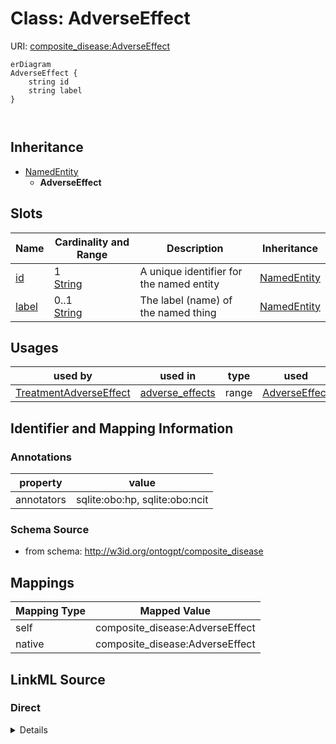 

# Class: AdverseEffect



URI: [composite_disease:AdverseEffect](http://w3id.org/ontogpt/composite_disease/AdverseEffect)



```mermaid
erDiagram
AdverseEffect {
    string id  
    string label  
}



```




## Inheritance
* [NamedEntity](NamedEntity.md)
    * **AdverseEffect**



## Slots

| Name | Cardinality and Range | Description | Inheritance |
| ---  | --- | --- | --- |
| [id](id.md) | 1 <br/> [String](String.md) | A unique identifier for the named entity | [NamedEntity](NamedEntity.md) |
| [label](label.md) | 0..1 <br/> [String](String.md) | The label (name) of the named thing | [NamedEntity](NamedEntity.md) |





## Usages

| used by | used in | type | used |
| ---  | --- | --- | --- |
| [TreatmentAdverseEffect](TreatmentAdverseEffect.md) | [adverse_effects](adverse_effects.md) | range | [AdverseEffect](AdverseEffect.md) |






## Identifier and Mapping Information





### Annotations

| property | value |
| --- | --- |
| annotators | sqlite:obo:hp, sqlite:obo:ncit |



### Schema Source


* from schema: http://w3id.org/ontogpt/composite_disease





## Mappings

| Mapping Type | Mapped Value |
| ---  | ---  |
| self | composite_disease:AdverseEffect |
| native | composite_disease:AdverseEffect |





## LinkML Source

<!-- TODO: investigate https://stackoverflow.com/questions/37606292/how-to-create-tabbed-code-blocks-in-mkdocs-or-sphinx -->

### Direct

<details>
```yaml
name: AdverseEffect
annotations:
  annotators:
    tag: annotators
    value: sqlite:obo:hp, sqlite:obo:ncit
from_schema: http://w3id.org/ontogpt/composite_disease
is_a: NamedEntity

```
</details>

### Induced

<details>
```yaml
name: AdverseEffect
annotations:
  annotators:
    tag: annotators
    value: sqlite:obo:hp, sqlite:obo:ncit
from_schema: http://w3id.org/ontogpt/composite_disease
is_a: NamedEntity
attributes:
  id:
    name: id
    annotations:
      prompt.skip:
        tag: prompt.skip
        value: 'true'
    description: A unique identifier for the named entity
    comments:
    - this is populated during the grounding and normalization step
    from_schema: http://w3id.org/ontogpt/composite_disease
    rank: 1000
    identifier: true
    alias: id
    owner: AdverseEffect
    domain_of:
    - NamedEntity
    - Publication
    range: string
    required: true
  label:
    name: label
    annotations:
      owl:
        tag: owl
        value: AnnotationProperty, AnnotationAssertion
    description: The label (name) of the named thing
    from_schema: http://w3id.org/ontogpt/composite_disease
    aliases:
    - name
    rank: 1000
    slot_uri: rdfs:label
    alias: label
    owner: AdverseEffect
    domain_of:
    - NamedEntity
    range: string

```
</details>